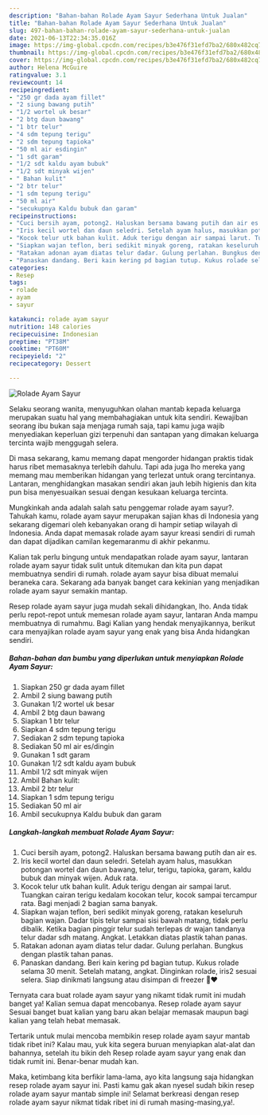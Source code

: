 ```yaml
---
description: "Bahan-bahan Rolade Ayam Sayur Sederhana Untuk Jualan"
title: "Bahan-bahan Rolade Ayam Sayur Sederhana Untuk Jualan"
slug: 497-bahan-bahan-rolade-ayam-sayur-sederhana-untuk-jualan
date: 2021-06-13T22:34:35.016Z
image: https://img-global.cpcdn.com/recipes/b3e476f31efd7ba2/680x482cq70/rolade-ayam-sayur-foto-resep-utama.jpg
thumbnail: https://img-global.cpcdn.com/recipes/b3e476f31efd7ba2/680x482cq70/rolade-ayam-sayur-foto-resep-utama.jpg
cover: https://img-global.cpcdn.com/recipes/b3e476f31efd7ba2/680x482cq70/rolade-ayam-sayur-foto-resep-utama.jpg
author: Helena McGuire
ratingvalue: 3.1
reviewcount: 14
recipeingredient:
- "250 gr dada ayam fillet"
- "2 siung bawang putih"
- "1/2 wortel uk besar"
- "2 btg daun bawang"
- "1 btr telur"
- "4 sdm tepung terigu"
- "2 sdm tepung tapioka"
- "50 ml air esdingin"
- "1 sdt garam"
- "1/2 sdt kaldu ayam bubuk"
- "1/2 sdt minyak wijen"
- " Bahan kulit"
- "2 btr telur"
- "1 sdm tepung terigu"
- "50 ml air"
- "secukupnya Kaldu bubuk dan garam"
recipeinstructions:
- "Cuci bersih ayam, potong2. Haluskan bersama bawang putih dan air es."
- "Iris kecil wortel dan daun seledri. Setelah ayam halus, masukkan potongan wortel dan daun bawang, telur, terigu, tapioka, garam, kaldu bubuk dan minyak wijen. Aduk rata."
- "Kocok telur utk bahan kulit. Aduk terigu dengan air sampai larut. Tuangkan cairan terigu kedalam kocokan telur, kocok sampai tercampur rata. Bagi menjadi 2 bagian sama banyak."
- "Siapkan wajan teflon, beri sedikit minyak goreng, ratakan keseluruh bagian wajan. Dadar tipis telur sampai sisi bawah matang, tidak perlu dibalik. Ketika bagian pinggir telur sudah terlepas dr wajan tandanya telur dadar sdh matang. Angkat. Letakkan diatas plastik tahan panas."
- "Ratakan adonan ayam diatas telur dadar. Gulung perlahan. Bungkus dengan plastik tahan panas."
- "Panaskan dandang. Beri kain kering pd bagian tutup. Kukus rolade selama 30 menit. Setelah matang, angkat. Dinginkan rolade, iris2 sesuai selera. Siap dinikmati langsung atau disimpan di freezer 🧡❤️"
categories:
- Resep
tags:
- rolade
- ayam
- sayur

katakunci: rolade ayam sayur 
nutrition: 148 calories
recipecuisine: Indonesian
preptime: "PT38M"
cooktime: "PT60M"
recipeyield: "2"
recipecategory: Dessert

---
```



![Rolade Ayam Sayur](https://img-global.cpcdn.com/recipes/b3e476f31efd7ba2/680x482cq70/rolade-ayam-sayur-foto-resep-utama.jpg)

Selaku seorang wanita, menyuguhkan olahan mantab kepada keluarga merupakan suatu hal yang membahagiakan untuk kita sendiri. Kewajiban seorang ibu bukan saja menjaga rumah saja, tapi kamu juga wajib menyediakan keperluan gizi terpenuhi dan santapan yang dimakan keluarga tercinta wajib menggugah selera.

Di masa  sekarang, kamu memang dapat mengorder hidangan praktis tidak harus ribet memasaknya terlebih dahulu. Tapi ada juga lho mereka yang memang mau memberikan hidangan yang terlezat untuk orang tercintanya. Lantaran, menghidangkan masakan sendiri akan jauh lebih higienis dan kita pun bisa menyesuaikan sesuai dengan kesukaan keluarga tercinta. 



Mungkinkah anda adalah salah satu penggemar rolade ayam sayur?. Tahukah kamu, rolade ayam sayur merupakan sajian khas di Indonesia yang sekarang digemari oleh kebanyakan orang di hampir setiap wilayah di Indonesia. Anda dapat memasak rolade ayam sayur kreasi sendiri di rumah dan dapat dijadikan camilan kegemaranmu di akhir pekanmu.

Kalian tak perlu bingung untuk mendapatkan rolade ayam sayur, lantaran rolade ayam sayur tidak sulit untuk ditemukan dan kita pun dapat membuatnya sendiri di rumah. rolade ayam sayur bisa dibuat memalui beraneka cara. Sekarang ada banyak banget cara kekinian yang menjadikan rolade ayam sayur semakin mantap.

Resep rolade ayam sayur juga mudah sekali dihidangkan, lho. Anda tidak perlu repot-repot untuk memesan rolade ayam sayur, lantaran Anda mampu membuatnya di rumahmu. Bagi Kalian yang hendak menyajikannya, berikut cara menyajikan rolade ayam sayur yang enak yang bisa Anda hidangkan sendiri.

<!--inarticleads1-->

##### Bahan-bahan dan bumbu yang diperlukan untuk menyiapkan Rolade Ayam Sayur:

1. Siapkan 250 gr dada ayam fillet
1. Ambil 2 siung bawang putih
1. Gunakan 1/2 wortel uk besar
1. Ambil 2 btg daun bawang
1. Siapkan 1 btr telur
1. Siapkan 4 sdm tepung terigu
1. Sediakan 2 sdm tepung tapioka
1. Sediakan 50 ml air es/dingin
1. Gunakan 1 sdt garam
1. Gunakan 1/2 sdt kaldu ayam bubuk
1. Ambil 1/2 sdt minyak wijen
1. Ambil  Bahan kulit:
1. Ambil 2 btr telur
1. Siapkan 1 sdm tepung terigu
1. Sediakan 50 ml air
1. Ambil secukupnya Kaldu bubuk dan garam




<!--inarticleads2-->

##### Langkah-langkah membuat Rolade Ayam Sayur:

1. Cuci bersih ayam, potong2. Haluskan bersama bawang putih dan air es.
1. Iris kecil wortel dan daun seledri. Setelah ayam halus, masukkan potongan wortel dan daun bawang, telur, terigu, tapioka, garam, kaldu bubuk dan minyak wijen. Aduk rata.
1. Kocok telur utk bahan kulit. Aduk terigu dengan air sampai larut. Tuangkan cairan terigu kedalam kocokan telur, kocok sampai tercampur rata. Bagi menjadi 2 bagian sama banyak.
1. Siapkan wajan teflon, beri sedikit minyak goreng, ratakan keseluruh bagian wajan. Dadar tipis telur sampai sisi bawah matang, tidak perlu dibalik. Ketika bagian pinggir telur sudah terlepas dr wajan tandanya telur dadar sdh matang. Angkat. Letakkan diatas plastik tahan panas.
1. Ratakan adonan ayam diatas telur dadar. Gulung perlahan. Bungkus dengan plastik tahan panas.
1. Panaskan dandang. Beri kain kering pd bagian tutup. Kukus rolade selama 30 menit. Setelah matang, angkat. Dinginkan rolade, iris2 sesuai selera. Siap dinikmati langsung atau disimpan di freezer 🧡❤️




Ternyata cara buat rolade ayam sayur yang nikamt tidak rumit ini mudah banget ya! Kalian semua dapat mencobanya. Resep rolade ayam sayur Sesuai banget buat kalian yang baru akan belajar memasak maupun bagi kalian yang telah hebat memasak.

Tertarik untuk mulai mencoba membikin resep rolade ayam sayur mantab tidak ribet ini? Kalau mau, yuk kita segera buruan menyiapkan alat-alat dan bahannya, setelah itu bikin deh Resep rolade ayam sayur yang enak dan tidak rumit ini. Benar-benar mudah kan. 

Maka, ketimbang kita berfikir lama-lama, ayo kita langsung saja hidangkan resep rolade ayam sayur ini. Pasti kamu gak akan nyesel sudah bikin resep rolade ayam sayur mantab simple ini! Selamat berkreasi dengan resep rolade ayam sayur nikmat tidak ribet ini di rumah masing-masing,ya!.

